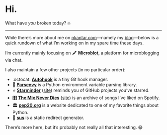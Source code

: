 # Hi.

What have _you_ broken today? :fire:

---

While there’s more about me on [nkantar.com](https://nkantar.com "Nik Kantar")—namely my [blog](https://www.nkantar.com/blog/ "Blog | Nik Kantar")—below is a quick rundown of what I’m working on in my spare time these days.

I’m currently mainly focusing on :fountain_pen: [**Microblot**](https://github.com/nkantar/Microblot "nkantar/Microblot on GitHub"), a platform for microblogging via chat.

I also maintain a few other projects (in no particular order):

- :octocat: [**Autohook**](https://github.com/Autohook/Autohook "Autohook/Autohook on GitHub") is a tiny Git hook manager.
- :snake: [**Parsenvy**](https://github.com/nkantar/Parsenvy "nkantar/Parsenvy on GitHub") is a Python environment variable parsing library.
- :star: [**Starminder**](https://github.com/nkantar/Starminder "nkantar/Starminder on GitHub") ([site](https://starminder.xyz "Starminder")) reminds you of GitHub projects you’ve starred.
- :control_knobs: [**The Mix Never Dies**](https://github.com/nkantar/TheMixNeverDies.com "nkantar/TheMixNeverDies.com on GitHub") ([site](https://themixneverdies.com "The Mix Never Dies")) is an archive of songs I’ve liked on Spotify.
- :classical_building: [**pep20.org**](https://pep20.org "PEP 20 ~ The Zen of Python") is a website dedicated to one of my favorite things about Python.
- :link: [**sus**](https://github.com/nkantar/sus "nkantar/sus on GitHub") is a static redirect generator.

There’s more here, but it’s probably not really all that interesting. :grin:
